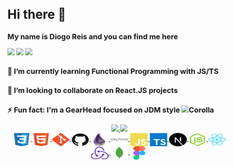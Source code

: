 # Hi there 👋
### My name is Diogo Reis and you can find me here
<a href="https://www.linkedin.com/in/diogo-matos-reis-2380791ba/" target="_blank"><img src="https://img.shields.io/badge/-LinkedIn-%230077B5?style=for-the-badge&logo=linkedin&logoColor=white" target="_blank"></a>
<a href="https://www.instagram.com/_diogomatoss/" target="_blank"><img src="https://img.shields.io/badge/-Instagram-%23E4405F?style=for-the-badge&logo=instagram&logoColor=white" target="_blank"></a>
<a href="https://discordapp.com/users/553960309455454208" target="_blank"><img src="https://img.shields.io/badge/Discord-7289DA?style=for-the-badge&logo=discord&logoColor=white" target="_blank"></a> 

### 🌱 I’m currently learning Functional Programming with JS/TS
### 👯 I’m looking to collaborate on React.JS projects
### ⚡ Fun fact: I'm a GearHead focused on JDM style <img alt="Corolla"  height="30" width="30" src="https://c.tenor.com/ml4WRO5rAN8AAAAS/toyota-corolla.gif" />
<div align="center">
  <a href="https://github.com/DiogoReiss">
  <img height="180em" src="https://github-readme-stats.vercel.app/api?username=DiogoReiss&show_icons=true&theme=cobalt&include_all_commits=true&count_private=true"/>
  <img height="180em" src="https://github-readme-stats.vercel.app/api/top-langs/?username=DiogoReiss&layout=compact&langs_count=7&theme=cobalt"/>
</div>
<div align="center">
   <img align="center" alt="CSS" height="30" width="40" src="https://raw.githubusercontent.com/devicons/devicon/master/icons/css3/css3-original.svg" />
   <img align="center" alt="HTML5" height="30" width="40" src="https://raw.githubusercontent.com/devicons/devicon/master/icons/html5/html5-original.svg" />
   <img align="center" alt="Git" height="30" width="40" src="https://raw.githubusercontent.com/devicons/devicon/master/icons/git/git-original.svg" />
   <img align="center" alt="GitHub" height="30" width="40" src="https://raw.githubusercontent.com/devicons/devicon/master/icons/github/github-original.svg" />
   <img align="center" alt="Elixir" height="30" width="40" src="https://raw.githubusercontent.com/devicons/devicon/master/icons/elixir/elixir-original.svg" />
   <img align="center" alt="Express.JS" height="30" width="40" src="https://raw.githubusercontent.com/devicons/devicon/master/icons/express/express-original-wordmark.svg" />
   <img align="center" alt="JS" height="30" width="40" src="https://raw.githubusercontent.com/devicons/devicon/master/icons/javascript/javascript-plain.svg" />
   <img align="center" alt="TS" height="30" width="40" src="https://raw.githubusercontent.com/devicons/devicon/master/icons/typescript/typescript-plain.svg" />
   <img align="center" alt="Next.JS" height="30" width="40" src="https://raw.githubusercontent.com/devicons/devicon/master/icons/nextjs/nextjs-original.svg" />
   <img align="center" alt="NodeJS" height="30" width="40" src="https://raw.githubusercontent.com/devicons/devicon/master/icons/nodejs/nodejs-plain.svg" />
   <img align="center" alt="ReactJS" height="30" width="40" src="https://raw.githubusercontent.com/devicons/devicon/master/icons/react/react-original.svg" />
   <img align="center" alt="Redux" height="30" width="40" src="https://raw.githubusercontent.com/devicons/devicon/master/icons/redux/redux-original.svg" />
   <img align="center" alt="MongoDB" height="30" width="40" src="https://raw.githubusercontent.com/devicons/devicon/master/icons/mongodb/mongodb-plain.svg" />
   <img align="center" alt="Figma" height="30" width="40" src="https://raw.githubusercontent.com/devicons/devicon/master/icons/figma/figma-original.svg" />
</div>

